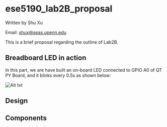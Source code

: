 # ese5190_lab2B_proposal

  Written by Shu Xu
  
  Email: shux@seas.upenn.edu
  
This is a brief proposal regarding the outline of Lab2B.
## Breadboard LED in action
In this part, we are have built an on-board LED connected to GPIO A0 of QT PY Board, and it blinks every 0.5s as shown below:

![Alt txt](https://github.com/shux3/ese5190_lab2B_proposal/blob/main/media/LED_breadboard.gif)

## Design
## Components
